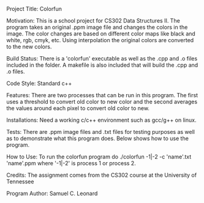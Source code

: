 Project Title: Colorfun

Motivation: This is a school project for CS302 Data Structures II.
The program takes an original .ppm image file and changes the colors
in the image. The color changes are based on different color maps like
black and white, rgb, cmyk, etc. Using interpolation the original
colors are converted to the new colors.

Build Status: There is a 'colorfun' executable as well as the .cpp and
.o files included in the folder. A makefile is also included that will
build the .cpp and .o files.

Code Style: Standard c++

Features: There are two processes that can be run in this program. The
first uses a threshold to convert old color to new color and the second
averages the values around each pixel to convert old color to new.

Installations: Need a working c/c++ environment such as gcc/g++ on linux.

Tests: There are .ppm image files and .txt files for testing purposes as
well as to demonstrate what this program does. Below shows how to use the
program.

How to Use: To run the colorfun program do 
	./colorfun -1|-2 -c 'name'.txt 'name'.ppm
where '-1|-2' is process 1 or process 2.

Credits: The assignment comes from the CS302 course at the University of
Tennessee

Program Author: Samuel C. Leonard
